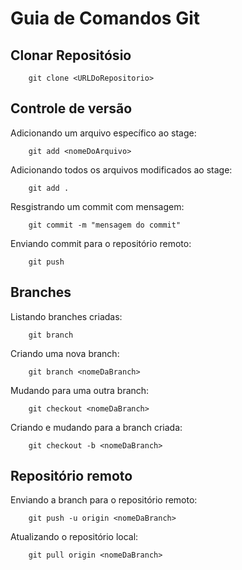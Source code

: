 # Guia de Comandos Git

## Clonar Repositósio

```
    git clone <URLDoRepositorio>
```

## Controle de versão

Adicionando um arquivo específico ao stage:
```
    git add <nomeDoArquivo>
```

Adicionando todos os arquivos modificados ao stage:
```
    git add .
```

Resgistrando um commit com mensagem:
```
    git commit -m "mensagem do commit"
```

Enviando commit para o repositório remoto:
```
    git push
```

## Branches

Listando branches criadas:
```
    git branch
```

Criando uma nova branch:
```
    git branch <nomeDaBranch>
```

Mudando para uma outra branch:
```
    git checkout <nomeDaBranch>
```

Criando e mudando para a branch criada:
```
    git checkout -b <nomeDaBranch>
```

## Repositório remoto

Enviando a branch para o repositório remoto:
```
    git push -u origin <nomeDaBranch>
```

Atualizando o repositório local:
```
    git pull origin <nomeDaBranch>
```